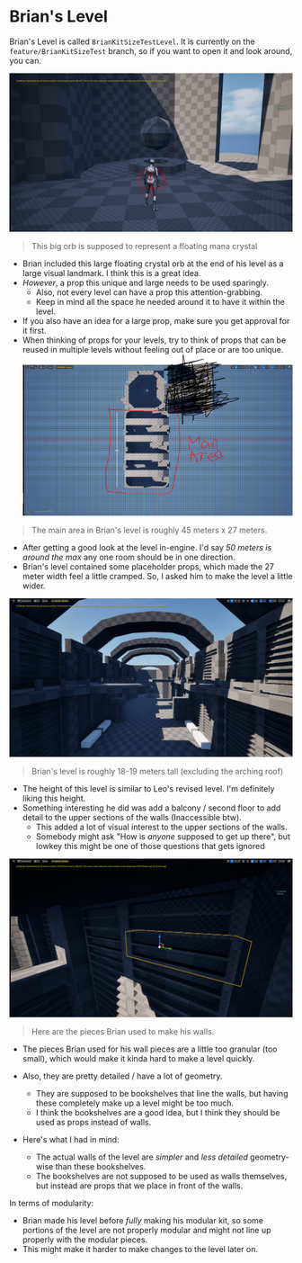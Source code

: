 # Brian's Level

Brian's Level is called `BrianKitSizeTestLevel`. It is currently on the `feature/BrianKitSizeTest` branch, so if you want to open it and look around, you can.

![](<../../../../_Meta/Attachments/Pasted image 20250524002117.png>)

> This big orb is supposed to represent a floating mana crystal

- Brian included this large floating crystal orb at the end of his level as a large visual landmark. I think this is a great idea.
- *However*, a prop this unique and large needs to be used sparingly.
	- Also, not every level can have a prop this attention-grabbing.
	- Keep in mind all the space he needed around it to have it within the level.
- If you also have an idea for a large prop, make sure you get approval for it first.
- When thinking of props for your levels, try to think of props that can be reused in multiple levels without feeling out of place or are too unique.
![](<../../../../_Meta/Attachments/Pasted image 20250524011029.png>)

> The main area in Brian's level is roughly 45 meters x 27 meters.

- After getting a good look at the level in-engine. I'd say *50 meters is around the max* any one room should be in one direction.
- Brian's level contained some placeholder props, which made the 27 meter width feel a little cramped. So, I asked him to make the level a little wider.

![](<../../../../_Meta/Attachments/Pasted image 20250524013024.png>)

> Brian's level is roughly 18-19 meters tall (excluding the arching roof)

- The height of this level is similar to Leo's revised level. I'm definitely liking this height.
- Something interesting he did was add a balcony / second floor to add detail to the upper sections of the walls (Inaccessible btw).
	- This added a lot of visual interest to the upper sections of the walls.
	- Somebody might ask "How is *anyone* supposed to get up there", but lowkey this might be one of those questions that gets ignored

![](<../../../../_Meta/Attachments/Pasted image 20250524034258.png>)

> Here are the pieces Brian used to make his walls.

- The pieces Brian used for his wall pieces are a little too granular (too small), which would make it kinda hard to make a level quickly.
- Also, they are pretty detailed / have a lot of geometry.
	- They are supposed to be bookshelves that line the walls, but having these completely make up a level might be too much.
	- I think the bookshelves are a good idea, but I think they should be used as props instead of walls.

- Here's what I had in mind:
	- The actual walls of the level are *simpler* and *less detailed* geometry-wise than these bookshelves.
	- The bookshelves are not supposed to be used as walls themselves, but instead are props that we place in front of the walls.

In terms of modularity:
- Brian made his level before *fully* making his modular kit, so some portions of the level are not properly modular and might not line up properly with the modular pieces.
- This might make it harder to make changes to the level later on.
